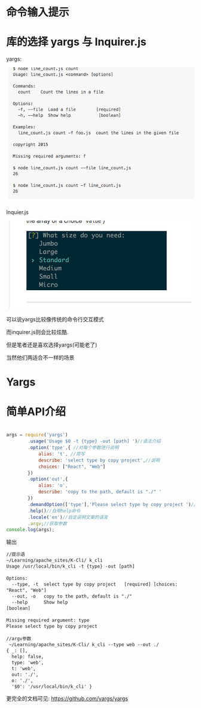# 命令输入提示

# 库的选择 yargs 与 Inquirer.js

yargs:

![yargs](/assets/QQ20170225-0.png)

Inquier.js

![inquirer.js](/assets/QQ20170225-1.png)

可以说yargs比较像传统的命令行交互模式

而inquirer.js则会比较炫酷.

但是笔者还是喜欢选择yargs(可能老了)

当然他们两适合不一样的场景

# Yargs

# 简单API介绍

```javascript

args = require('yargs')
        .usage('Usage $0 -t {type} -out [path] ')//语法介绍
        .option('type',{ //对每个参数进行说明
            alias: 't', //简写
            describe: 'select type by copy project',//说明
            choices: ["React", "Web"]
        })
        .option('out',{
            alias: 'o',
            describe: 'copy to the path, default is "./" '
        })
        .demandOption(['type'],'Please select type by copy project ')//必选的参数,如果没满足的说明
        .help()//自带help命令
        .locale('en')//自定说明文案的语言
        .argv;//获取参数
console.log(args);
```

输出

```shell
//提示语
~/Learning/apache_sites/K-Cli/ k_cli
Usage /usr/local/bin/k_cli -t {type} -out [path]

Options:
  --type, -t  select type by copy project   [required] [choices: "React", "Web"]
  --out, -o   copy to the path, default is "./"
  --help      Show help                                                [boolean]

Missing required argument: type
Please select type by copy project

//argv参数
 ~/Learning/apache_sites/K-Cli/ k_cli --type web --out ./
{ _: [],
  help: false,
  type: 'web',
  t: 'web',
  out: './',
  o: './',
  '$0': '/usr/local/bin/k_cli' }
```

更完全的文档可见: https://github.com/yargs/yargs